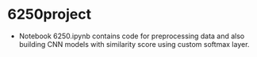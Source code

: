 # 6250project

- Notebook 6250.ipynb contains code for preprocessing data and also building CNN models with similarity score using custom softmax layer.
